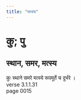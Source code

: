 ```yaml
---
title: "मत्स्य"
---
```


# कु; पु
## स्थान, समर, मत्स्य
कुः स्थाने समरे मत्स्ये रूपमूर्ते च दुर्भरे ।<br />verse 3.1.1.31<br />page 0015

